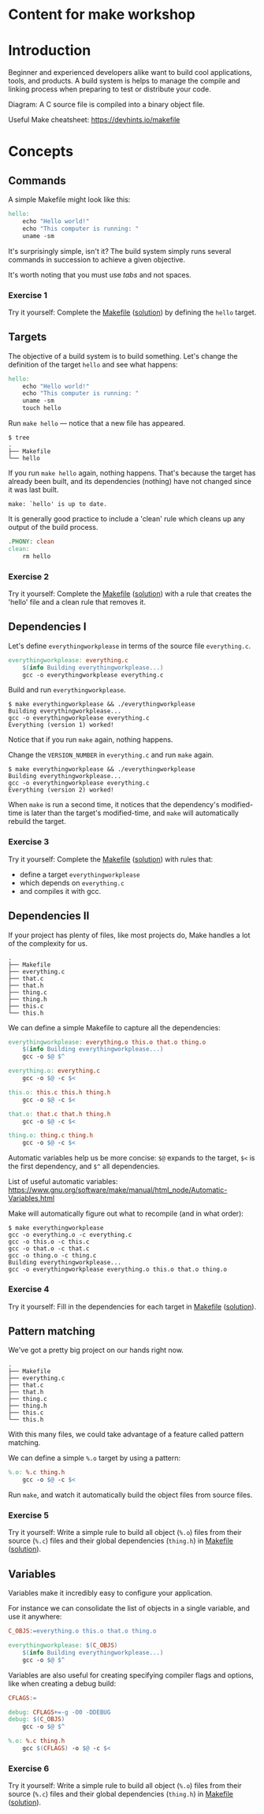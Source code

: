 # Content for make workshop

# Introduction

Beginner and experienced developers alike want to build cool applications, tools, and products. A build system is helps to manage the compile and linking process when preparing to test or distribute your code.

Diagram: A C source file is compiled into a binary object file.

Useful Make cheatsheet: https://devhints.io/makefile

# Concepts

## Commands

A simple Makefile might look like this:
```Makefile
hello:
	echo "Hello world!"
	echo "This computer is running: "
	uname -sm
```
It's surprisingly simple, isn't it? The build system simply runs several commands in succession to achieve a given objective.

It's worth noting that you must use *tabs* and not spaces.

### Exercise 1
Try it yourself: Complete the [Makefile](../exercise1/Makefile) ([solution](../solution1/Makefile)) by defining the `hello` target.

## Targets

The objective of a build system is to build something. Let's change the definition of the target `hello` and see what happens:
```Makefile
hello:
	echo "Hello world!"
	echo "This computer is running: "
	uname -sm
	touch hello
```
Run `make hello` — notice that a new file has appeared.
```shell
$ tree
.
├── Makefile
└── hello
```

If you run `make hello` again, nothing happens. That's because the target has already been built, and its dependencies (nothing) have not changed since it was last built.
```shell
make: `hello' is up to date.
```

It is generally good practice to include a 'clean' rule which cleans up any output of the build process.
```Makefile
.PHONY: clean
clean:
    rm hello
```

### Exercise 2
Try it yourself: Complete the [Makefile](../exercise2/Makefile) ([solution](../solution2/Makefile)) with a rule that creates the 'hello' file and a clean rule that removes it.

## Dependencies I

Let's define `everythingworkplease` in terms of the source file `everything.c`.
```Makefile
everythingworkplease: everything.c
	$(info Building everythingworkplease...)
	gcc -o everythingworkplease everything.c
```
Build and run `everythingworkplease`.
```shell
$ make everythingworkplease && ./everythingworkplease
Building everythingworkplease...
gcc -o everythingworkplease everything.c
Everything (version 1) worked!
```

Notice that if you run `make` again, nothing happens.

Change the `VERSION_NUMBER` in `everything.c` and run `make` again.
```shell
$ make everythingworkplease && ./everythingworkplease
Building everythingworkplease...
gcc -o everythingworkplease everything.c
Everything (version 2) worked!
```

When `make` is run a second time, it notices that the dependency's modified-time is later than the target's modified-time, and `make` will automatically rebuild the target.

### Exercise 3
Try it yourself: Complete the [Makefile](../exercise3/Makefile) ([solution](../solution3/Makefile)) with rules that:
- define a target `everythingworkplease`
- which depends on `everything.c`
- and compiles it with gcc.

## Dependencies II

If your project has plenty of files, like most projects do, Make handles a lot of the complexity for us.
```shell
.
├── Makefile
├── everything.c
├── that.c
├── that.h
├── thing.c
├── thing.h
├── this.c
└── this.h
```

We can define a simple Makefile to capture all the dependencies:
```Makefile
everythingworkplease: everything.o this.o that.o thing.o
	$(info Building everythingworkplease...)
	gcc -o $@ $^

everything.o: everything.c
	gcc -o $@ -c $<

this.o: this.c this.h thing.h
	gcc -o $@ -c $<

that.o: that.c that.h thing.h
	gcc -o $@ -c $<

thing.o: thing.c thing.h
	gcc -o $@ -c $<
```

Automatic variables help us be more concise: `$@` expands to the target, `$<` is the first dependency, and `$^` all dependencies.

List of useful automatic variables: https://www.gnu.org/software/make/manual/html_node/Automatic-Variables.html

Make will automatically figure out what to recompile (and in what order):
```shell
$ make everythingworkplease
gcc -o everything.o -c everything.c
gcc -o this.o -c this.c
gcc -o that.o -c that.c
gcc -o thing.o -c thing.c
Building everythingworkplease...
gcc -o everythingworkplease everything.o this.o that.o thing.o
```

### Exercise 4
Try it yourself: Fill in the dependencies for each target in [Makefile](../exercise4/Makefile) ([solution](../solution4/Makefile)).

## Pattern matching
We've got a pretty big project on our hands right now.
```shell
.
├── Makefile
├── everything.c
├── that.c
├── that.h
├── thing.c
├── thing.h
├── this.c
└── this.h
```

With this many files, we could take advantage of a feature called pattern matching.

We can define a simple `%.o` target by using a pattern:
```Makefile
%.o: %.c thing.h
	gcc -o $@ -c $<
```
Run `make`, and watch it automatically build the object files from source files.

### Exercise 5
Try it yourself: Write a simple rule to build all object (`%.o`) files from their source (`%.c`) files and their global dependencies (`thing.h`) in [Makefile](../exercise5/Makefile) ([solution](../solution5/Makefile)).

## Variables

Variables make it incredibly easy to configure your application.

For instance we can consolidate the list of objects in a single variable, and use it anywhere:
```Makefile
C_OBJS:=everything.o this.o that.o thing.o

everythingworkplease: $(C_OBJS)
	$(info Building everythingworkplease...)
	gcc -o $@ $^
```

Variables are also useful for creating specifying compiler flags and options, like when creating a debug build:
```Makefile
CFLAGS:=

debug: CFLAGS+=-g -O0 -DDEBUG
debug: $(C_OBJS)
	gcc -o $@ $^

%.o: %.c thing.h
	gcc $(CFLAGS) -o $@ -c $<
```

### Exercise 6
Try it yourself: Write a simple rule to build all object (`%.o`) files from their source (`%.c`) files and their global dependencies (`thing.h`) in [Makefile](../exercise6/Makefile) ([solution](../solution6/Makefile)).